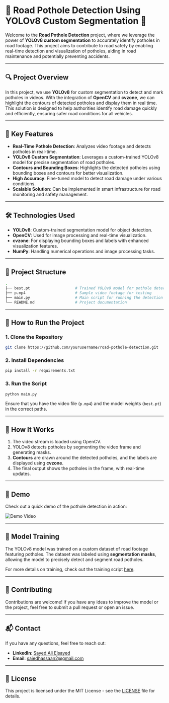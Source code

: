 # 🚧 Road Pothole Detection Using YOLOv8 Custom Segmentation 🚧

Welcome to the **Road Pothole Detection** project, where we leverage the power of **YOLOv8 custom segmentation** to accurately identify potholes in road footage. This project aims to contribute to road safety by enabling real-time detection and visualization of potholes, aiding in road maintenance and potentially preventing accidents.

---

## 🔍 **Project Overview**

In this project, we use **YOLOv8** for custom segmentation to detect and mark potholes in videos. With the integration of **OpenCV** and **cvzone**, we can highlight the contours of detected potholes and display them in real time. This solution is designed to help authorities identify road damage quickly and efficiently, ensuring safer road conditions for all vehicles.

---

## 🎯 **Key Features**
- **Real-Time Pothole Detection**: Analyzes video footage and detects potholes in real-time.
- **YOLOv8 Custom Segmentation**: Leverages a custom-trained YOLOv8 model for precise segmentation of road potholes.
- **Contours and Bounding Boxes**: Highlights the detected potholes using bounding boxes and contours for better visualization.
- **High Accuracy**: Fine-tuned model to detect road damage under various conditions.
- **Scalable Solution**: Can be implemented in smart infrastructure for road monitoring and safety management.

---

## 🛠️ **Technologies Used**
- **YOLOv8**: Custom-trained segmentation model for object detection.
- **OpenCV**: Used for image processing and real-time visualization.
- **cvzone**: For displaying bounding boxes and labels with enhanced visualization features.
- **NumPy**: Handling numerical operations and image processing tasks.

---

## 📂 **Project Structure**

```bash
.
├── best.pt                    # Trained YOLOv8 model for pothole detection
├── p.mp4                      # Sample video footage for testing
├── main.py                    # Main script for running the detection
└── README.md                  # Project documentation
```

---

## 🚀 **How to Run the Project**

### 1. Clone the Repository
```bash
git clone https://github.com/yourusername/road-pothole-detection.git
```

### 2. Install Dependencies
```bash
pip install -r requirements.txt
```

### 3. Run the Script
```bash
python main.py
```

Ensure that you have the video file (`p.mp4`) and the model weights (`best.pt`) in the correct paths.

---

## 🧠 **How It Works**

1. The video stream is loaded using OpenCV.
2. YOLOv8 detects potholes by segmenting the video frame and generating masks.
3. **Contours** are drawn around the detected potholes, and the labels are displayed using **cvzone**.
4. The final output shows the potholes in the frame, with real-time updates.

---

## 🎥 **Demo**

Check out a quick demo of the pothole detection in action:

![Demo Video](https://github.com/yourusername/road-pothole-detection/demo.gif)

---

## 🤖 **Model Training**

The YOLOv8 model was trained on a custom dataset of road footage featuring potholes. The dataset was labeled using **segmentation masks**, allowing the model to precisely detect and segment road potholes.

For more details on training, check out the training script [here](link_to_training_script).

---

## 🌟 **Contributing**

Contributions are welcome! If you have any ideas to improve the model or the project, feel free to submit a pull request or open an issue.

---

## 📬 **Contact**

If you have any questions, feel free to reach out:

- **LinkedIn**: [Sayed Ali Elsayed](https://www.linkedin.com/in/sayed-ali-482668262/)
- **Email**: [saiedhassaan2@gmail.com](mailto:saiedhassaan2@gmail.com)

---

## 📜 **License**

This project is licensed under the MIT License - see the [LICENSE](LICENSE) file for details.
